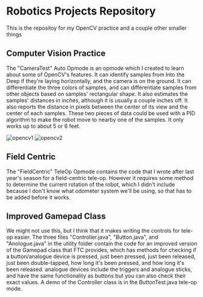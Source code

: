 # Robotics Projects Repository

This is the repositoy for my OpenCV practice and a couple other smaller things

## Computer Vision Practice
The "CameraTest" Auto Opmode is an opmode which I created to learn about some of OpenCV's features. It can identify samples from Into the Deep if they're laying horizontally, and the camera is on the ground. It can differentiate the three colors of samples, and can differentiate samples from other objects based on samples' rectangular shape. It also estimates the samples' distances in inches, although it is usually a couple inches off. It also reports the distance in pixels between the center of its view and the center of each samples. These two pieces of data could be used with a PID algorithm to make the robot move to nearby one of the samples. It only works up to about 5 or 6 feet.

![opencv1](https://github.com/user-attachments/assets/592b34a5-9899-47f0-9d0d-fd1f3713c95c)
![opencv2](https://github.com/user-attachments/assets/ede17ddb-b0a5-41c1-8871-841f6bc2e9b4)

## Field Centric
The "FieldCentric" TeleOp Opmode contains the code that I wrote after last year's season for a field-centric tele-op. However it requires some method to determine the current rotation of the robot, which I didn't include because I don't know what odometer system we'll be using, so that has to be added before it works.

## Improved Gamepad Class
We might not use this, but I think that it makes writing the controls for tele-op easier. The three files "Controller.java", "Button.java", and "Anologue.java" in the utility folder contain the code for an improved version of the Gamepad class that FTC provides, which has methods for checking if a button/analogue device is pressed, just been pressed, just been released, just been double-tapped, how long it's been pressed, and how long it's been released. analogue devices include the triggers and analogue sticks, and have the same functionality as buttons but you can also check their exact values. A demo of the Controller class is in the ButtonTest.java tele-op mode.


